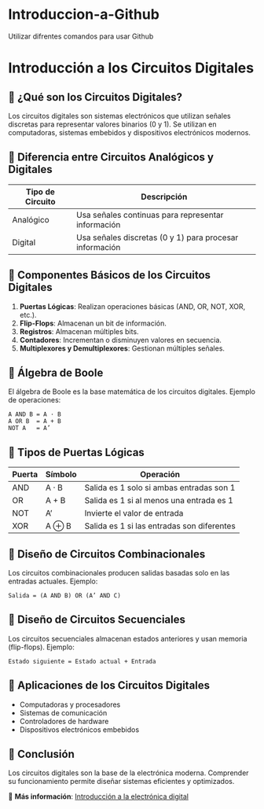 # Introduccion-a-Github
Utilizar difrentes comandos para usar Github

# Introducción a los Circuitos Digitales

## 📌 ¿Qué son los Circuitos Digitales?
Los circuitos digitales son sistemas electrónicos que utilizan señales discretas para representar valores binarios (0 y 1). Se utilizan en computadoras, sistemas embebidos y dispositivos electrónicos modernos.

## 📌 Diferencia entre Circuitos Analógicos y Digitales
| Tipo de Circuito | Descripción |
|----------------|-------------|
| Analógico | Usa señales continuas para representar información |
| Digital | Usa señales discretas (0 y 1) para procesar información |

## 📌 Componentes Básicos de los Circuitos Digitales
1. **Puertas Lógicas**: Realizan operaciones básicas (AND, OR, NOT, XOR, etc.).
2. **Flip-Flops**: Almacenan un bit de información.
3. **Registros**: Almacenan múltiples bits.
4. **Contadores**: Incrementan o disminuyen valores en secuencia.
5. **Multiplexores y Demultiplexores**: Gestionan múltiples señales.

## 📌 Álgebra de Boole
El álgebra de Boole es la base matemática de los circuitos digitales. Ejemplo de operaciones:
```plaintext
A AND B = A · B
A OR B  = A + B
NOT A   = A’
```

## 📌 Tipos de Puertas Lógicas
| Puerta | Símbolo | Operación |
|--------|---------|-----------|
| AND    | A · B  | Salida es 1 solo si ambas entradas son 1 |
| OR     | A + B  | Salida es 1 si al menos una entrada es 1 |
| NOT    | A’     | Invierte el valor de entrada |
| XOR    | A ⊕ B  | Salida es 1 si las entradas son diferentes |

## 📌 Diseño de Circuitos Combinacionales
Los circuitos combinacionales producen salidas basadas solo en las entradas actuales. Ejemplo: 
```plaintext
Salida = (A AND B) OR (A’ AND C)
```

## 📌 Diseño de Circuitos Secuenciales
Los circuitos secuenciales almacenan estados anteriores y usan memoria (flip-flops). Ejemplo:
```plaintext
Estado siguiente = Estado actual + Entrada
```

## 📌 Aplicaciones de los Circuitos Digitales
- Computadoras y procesadores
- Sistemas de comunicación
- Controladores de hardware
- Dispositivos electrónicos embebidos

## 📌 Conclusión
Los circuitos digitales son la base de la electrónica moderna. Comprender su funcionamiento permite diseñar sistemas eficientes y optimizados.

🔗 **Más información**: [Introducción a la electrónica digital](https://es.wikipedia.org/wiki/Electr%C3%B3nica_digital)

